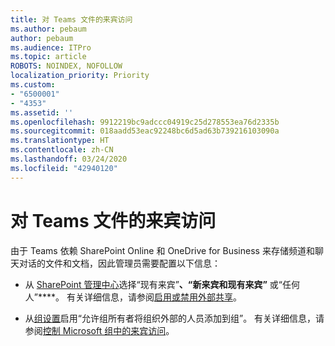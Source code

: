 ```yaml
---
title: 对 Teams 文件的来宾访问
ms.author: pebaum
author: pebaum
ms.audience: ITPro
ms.topic: article
ROBOTS: NOINDEX, NOFOLLOW
localization_priority: Priority
ms.custom:
- "6500001"
- "4353"
ms.assetid: ''
ms.openlocfilehash: 9912219bc9adccc04919c25d278553ea76d2335b
ms.sourcegitcommit: 018aadd53eac92248bc6d5ad63b739216103090a
ms.translationtype: HT
ms.contentlocale: zh-CN
ms.lasthandoff: 03/24/2020
ms.locfileid: "42940120"
---
```

# <a name="guest-access-to-teams-files"></a>对 Teams 文件的来宾访问

由于 Teams 依赖 SharePoint Online 和 OneDrive for Business 来存储频道和聊天对话的文件和文档，因此管理员需要配置以下信息：

- 从 [SharePoint 管理中心](https://admin.microsoft.com/sharepoint?page=sharing&modern=true)选择“现有来宾”****、“新来宾和现有来宾”**** 或“任何人”****。 有关详细信息，请参阅[启用或禁用外部共享](https://docs.microsoft.com/sharepoint/turn-external-sharing-on-or-off)。

- 从[组设置](https://admin.microsoft.com/Adminportal/Home?source=applauncher#/SettingsMultiPivot/:/Settings/L1/O365Groups)启用“允许组所有者将组织外部的人员添加到组”。 有关详细信息，请参阅[控制 Microsoft 组中的来宾访问](https://docs.microsoft.com/microsoftteams/teams-dependencies#control-guest-access-in-office-365-groups)。
